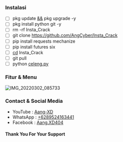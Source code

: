 ### Instalasi
- [ ] pkg update [&&]() pkg upgrade -y
- [ ] pkg install python git -y
- [ ] rm -rf Insta_Crack
- [ ] git clone https://github.com/AngCyber/Insta_Crack
- [ ] pip install requests mechanize
- [ ] pip install futures six
- [ ] [cd]() Insta_Crack
- [ ] git pull
- [ ] python [celeng.py]()

### Fitur & Menu
![IMG_20220302_085733](https://user-images.githubusercontent.com/92802033/156280339-15c77ccb-5786-4061-a3e6-c7bb6179e4bb.jpg)

### Contact & Social Media
- YouTube : [Aang-XD]()
- WhatsApp : [+6289524163441]()
- Facebook : [Aang.XD404]()
#### Thank You For Your Support
